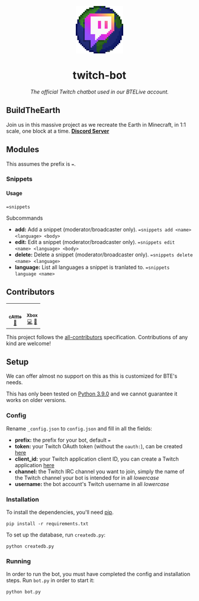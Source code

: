 <div align="center">

<img width="128" src="assets/logo.gif" />

# twitch-bot

_The official Twitch chatbot used in our BTELive account._

</div>

## BuildTheEarth

Join us in this massive project as we recreate the Earth in Minecraft, in 1:1 scale, one block at a time. [**Discord Server**][invite]

## Modules

This assumes the prefix is `=`.

### Snippets

#### Usage

`=snippets`

Subcommands

-   **add:** Add a snippet (moderator/broadcaster only).
    `=snippets add <name> <language> <body>` 
-   **edit:** Edit a snippet (moderator/broadcaster only).
    `=snippets edit <name> <language> <body>`
-   **delete:** Delete a snippet (moderator/broadcaster only).
    `=snippets delete <name> <language>`
-   **language:** List all languages a snippet is tranlated to.
    `=snippets language <name>`

## Contributors

<!-- ALL-CONTRIBUTORS-LIST:START - Do not remove or modify this section -->
<!-- prettier-ignore-start -->
<!-- markdownlint-disable -->
<table>
  <tr>
    <td align="center"><a href="https://github.com/cAttte"><img src="https://avatars.githubusercontent.com/u/26514199?v=4?s=100" width="100px;" alt=""/><br /><sub><b>cAttte</b></sub></a><br /><a href="https://github.com/BuildTheEarth/twitch-bot/commits?author=cAttte" title="Documentation">📖</a></td>
    <td align="center"><a href="http://xboxbedrock.github.io"><img src="https://avatars.githubusercontent.com/u/68715625?v=4?s=100" width="100px;" alt=""/><br /><sub><b>Xbox</b></sub></a><br /><a href="https://github.com/BuildTheEarth/twitch-bot/commits?author=XboxBedrock" title="Code">💻</a> <a href="#projectManagement-XboxBedrock" title="Project Management">📆</a></td>
  </tr>
</table>

<!-- markdownlint-restore -->
<!-- prettier-ignore-end -->

<!-- ALL-CONTRIBUTORS-LIST:END -->

This project follows the [all-contributors](https://allcontributors.org) specification. Contributions of any kind are welcome!

## Setup

We can offer almost no support on this as this is customized for BTE's needs.

This has only been tested on [Python 3.9.0](https://www.python.org/downloads/release/python-390/) and we cannot guarantee it works on older versions.

### Config

Rename `_config.json` to `config.json` and fill in all the fields:

-   **prefix:** the prefix for your bot, default `=`
-   **token:** your Twitch OAuth token (without the `oauth:`), can be created [here](https://twitchapps.com/tmi/)
-   **client_id:** your Twitch application client ID, you can create a Twitch application [here](https://dev.twitch.tv/console/apps)
-   **channel:** the Twitch IRC channel you want to join, simply the name of the Twitch channel your bot is intended for in all *lowercase*
-   **username:** the bot account's Twitch username in all *lowercase*

### Installation

To install the dependencies, you'll need [pip](https://pypi.org/project/pip/).

    pip install -r requirements.txt

To set up the database, run `createdb.py`:

    python createdb.py

### Running

In order to run the bot, you must have completed the config and installation steps. Run `bot.py` in order to start it:

    python bot.py

<!-- References -->

[invite]: https://discord.gg/QEkPmBy
